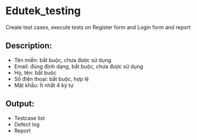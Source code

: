 # Edutek_testing
Create test cases, execute tests on Register form and Login form and report

## Description:
- Tên miền: bắt buộc, chưa được sử dụng
- Email: đúng định dạng, bắt buộc, chưa được sử dụng
- Họ, tên: bắt buộc
- Số điện thoại: bắt buộc, hợp lệ
- Mật khẩu: Ít nhất 4 ký tự

## Output:
- Testcase list
- Defect log
- Report

